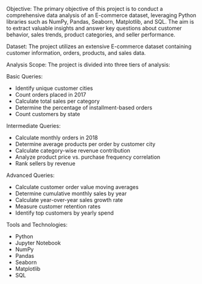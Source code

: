 Objective:
The primary objective of this project is to conduct a comprehensive data analysis of an E-commerce dataset, leveraging Python libraries such as NumPy, Pandas, Seaborn, Matplotlib, and SQL. The aim is to extract valuable insights and answer key questions about customer behavior, sales trends, product categories, and seller performance.

Dataset:
The project utilizes an extensive E-commerce dataset containing customer information, orders, products, and sales data.

Analysis Scope:
The project is divided into three tiers of analysis:

Basic Queries:

- Identify unique customer cities
- Count orders placed in 2017
- Calculate total sales per category
- Determine the percentage of installment-based orders
- Count customers by state

Intermediate Queries:

- Calculate monthly orders in 2018
- Determine average products per order by customer city
- Calculate category-wise revenue contribution
- Analyze product price vs. purchase frequency correlation
- Rank sellers by revenue

Advanced Queries:

- Calculate customer order value moving averages
- Determine cumulative monthly sales by year
- Calculate year-over-year sales growth rate
- Measure customer retention rates
- Identify top customers by yearly spend

Tools and Technologies:

- Python
- Jupyter Notebook
- NumPy
- Pandas
- Seaborn
- Matplotlib
- SQL
